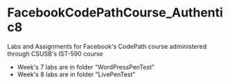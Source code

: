 # FacebookCodePathCourse_Authentic8

Labs and Assignments for Facebook's CodePath course administered through CSUSB's IST-590 course

* Week's 7 labs are in folder "WordPressPenTest"
* Week's 8 labs are in folder "LivePenTest"
